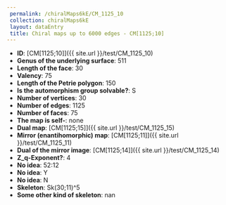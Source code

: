 ```yaml
--- 
 permalink: /chiralMaps6kE/CM_1125_10 
 collection: chiralMaps6kE
 layout: dataEntry
 title: Chiral maps up to 6000 edges - CM[1125;10]
---
```


- **ID**: [CM[1125;10]]({{ site.url }}/test/CM_1125_10)
- **Genus of the underlying surface**: 511
- **Length of the face**: 30
- **Valency**: 75
- **Length of the Petrie polygon**: 150
- **Is the automorphism group solvable?**: S
- **Number of vertices**: 30
- **Number of edges**: 1125
- **Number of faces**: 75
- **The map is self-**: none
- **Dual map**: [CM[1125;15]]({{ site.url }}/test/CM_1125_15)
- **Mirror (enantihomorphic) map**: [CM[1125;11]]({{ site.url }}/test/CM_1125_11)
- **Dual of the mirror image**: [CM[1125;14]]({{ site.url }}/test/CM_1125_14)
- **Z_q-Exponent?**: 4
- **No idea**:  52:12
- **No idea**: Y
- **No idea**: N
- **Skeleton**: Sk(30;11)^5
- **Some other kind of skeleton**: nan
